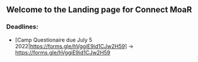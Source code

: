 ## Welcome to the Landing page for Connect MoaR

### Deadlines:
* [Camp Questionaire due July 5 2022|https://forms.gle/hVggiE9id1CJw2H59] -> https://forms.gle/hVggiE9id1CJw2H59
